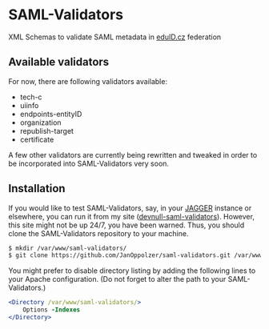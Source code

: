 # SAML-Validators
XML Schemas to validate SAML metadata in [eduID.cz][] federation

## Available validators
For now, there are following validators available:

  * tech-c
  * uiinfo
  * endpoints-entityID
  * organization
  * republish-target
  * certificate

A few other validators are currently being rewritten and tweaked in order to be incorporated into SAML-Validators very soon.

## Installation
If you would like to test SAML-Validators, say, in your [JAGGER][] instance or elsewhere, you can run it from my site ([devnull-saml-validators][]). However, this site might not be up 24/7, you have been warned. Thus, you should clone the SAML-Validators repository to your machine.

```bash
$ mkdir /var/www/saml-validators/
$ git clone https://github.com/JanOppolzer/saml-validators.git /var/www/saml-validators/
```

You might prefer to disable directory listing by adding the following lines to your Apache configuration. (Do not forget to alter the path to your SAML-Validators.)

```apache
<Directory /var/www/saml-validators/>
    Options -Indexes
</Directory>
```




[eduID.cz]: http://www.eduid.cz/
[JAGGER]: http://jagger.heanet.ie/
[devnull-saml-validators]: https://devnull.cesnet.cz/saml-validators/

